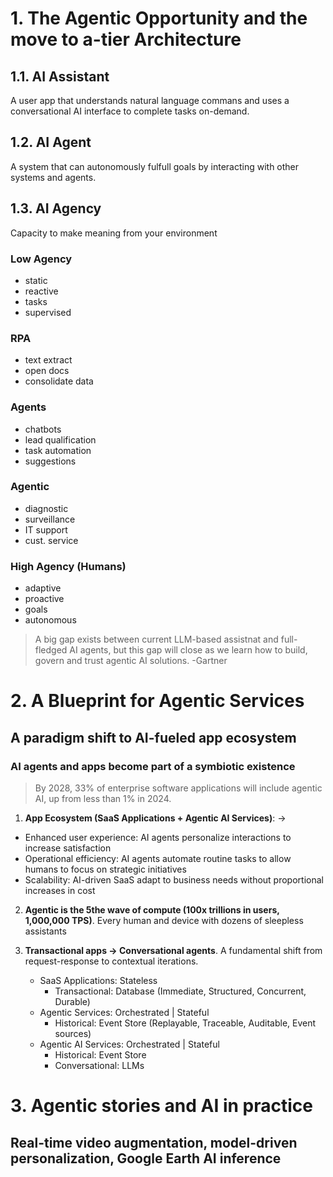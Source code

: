 # 1. The Agentic Opportunity and the move to a-tier Architecture
## 1.1. AI Assistant
A user app that understands natural language commans and uses a conversational AI interface to complete tasks on-demand.
## 1.2. AI Agent
A system that can autonomously fulfull goals by interacting with other systems and agents.
## 1.3. AI Agency
Capacity to make meaning from your environment
### Low Agency 
- static
- reactive
- tasks
- supervised
### RPA 
- text extract
- open docs
- consolidate data
### Agents
- chatbots
- lead qualification
- task automation
- suggestions
### Agentic
- diagnostic
- surveillance
- IT support
- cust. service
### High Agency (Humans)
- adaptive
- proactive
- goals
- autonomous
> A big gap exists between current LLM-based assistnat and full-fledged AI agents, but this gap will close as we learn how to build, govern and trust agentic AI solutions.
> -Gartner
# 2. A Blueprint for Agentic Services
## A paradigm shift to AI-fueled app ecosystem
### AI agents and apps become part of a symbiotic existence
> By 2028, 33% of enterprise software applications will include agentic AI, up from less than 1% in 2024.

1. **App Ecosystem (SaaS Applications + Agentic AI Services)**: ->
- Enhanced user experience: AI agents personalize interactions to increase satisfaction
- Operational efficiency: AI agents automate routine tasks to allow humans to focus on strategic initiatives
- Scalability: AI-driven SaaS adapt to business needs without proportional increases in cost

2. **Agentic is the 5the wave of compute (100x trillions in users, 1,000,000 TPS)**.
Every human and device with dozens of sleepless assistants

3. **Transactional apps -> Conversational agents**. A fundamental shift from request-response to contextual iterations.
   - SaaS Applications: Stateless
     - Transactional: Database (Immediate, Structured, Concurrent, Durable)
   - Agentic Services: Orchestrated | Stateful
     - Historical: Event Store (Replayable, Traceable, Auditable, Event sources)
   - Agentic AI Services: Orchestrated | Stateful
     - Historical: Event Store
     - Conversational: LLMs
# 3. Agentic stories and AI in practice
## Real-time video augmentation, model-driven personalization, Google Earth AI inference 
